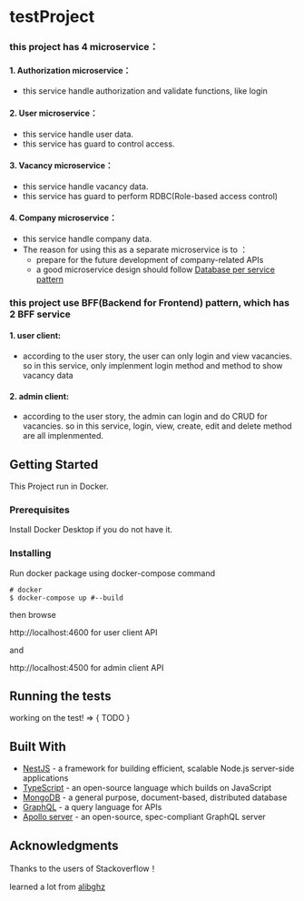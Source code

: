 # testProject
### this project has 4 microservice：

#### 1. Authorization microservice：
   * this service handle authorization and validate functions, like login

#### 2. User microservice：
   * this service handle user data.
   * this service has guard to control access.

#### 3. Vacancy microservice：
   * this service handle vacancy data.
   * this service has guard to perform RDBC(Role-based access control)

#### 4. Company microservice：
   * this service handle company data.
   * The reason for using this as a separate microservice is to ：
      * prepare for the future development of company-related APIs
      * a good microservice design should follow [Database per service pattern](https://microservices.io/patterns/data/database-per-service.html)

### this project use BFF(Backend for Frontend) pattern, which has 2 BFF service

#### 1. user client:
  * according to the user story, the user can only login and view vacancies. so in this service, only implenment login method and method to show vacancy data

#### 2. admin client:
  * according to the user story, the admin can login and do CRUD for vacancies. so in this service, login, view, create, edit and delete method are all implenmented.


## Getting Started
This Project run in Docker.

### Prerequisites

Install Docker Desktop if you do not have it. 

### Installing

Run docker package using docker-compose command

```
# docker
$ docker-compose up #--build 
```

then browse

http://localhost:4600 for user client API

and

http://localhost:4500 for admin client API


## Running the tests

working on the test! => { TODO }


## Built With

* [NestJS](https://docs.nestjs.com/) - a framework for building efficient, scalable Node.js server-side applications
* [TypeScript](https://www.typescriptlang.org/) - an open-source language which builds on JavaScript
* [MongoDB](https://www.mongodb.com/) -  a general purpose, document-based, distributed database
* [GraphQL](https://graphql.org/learn/) -  a query language for APIs
* [Apollo server](https://www.apollographql.com/docs/apollo-server/) -  an open-source, spec-compliant GraphQL server

## Acknowledgments

Thanks to the users of Stackoverflow！

learned a lot from [alibghz](https://github.com/alibghz/nestjs-microservices-docker)

